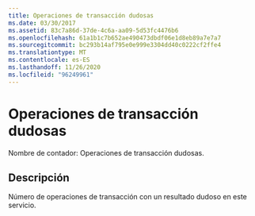 ```yaml
---
title: Operaciones de transacción dudosas
ms.date: 03/30/2017
ms.assetid: 83c7a86d-37de-4c6a-aa09-5d53fc4476b6
ms.openlocfilehash: 61a1b1c7b652ae490473dbdf06e1d8eb89a7e7a7
ms.sourcegitcommit: bc293b14af795e0e999e3304dd40c0222cf2ffe4
ms.translationtype: MT
ms.contentlocale: es-ES
ms.lasthandoff: 11/26/2020
ms.locfileid: "96249961"
---
```

# <a name="transacted-operations-in-doubt"></a>Operaciones de transacción dudosas

Nombre de contador: Operaciones de transacción dudosas.  
  
## <a name="description"></a>Descripción  

 Número de operaciones de transacción con un resultado dudoso en este servicio.

